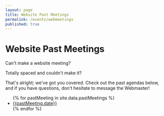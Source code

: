 ```yaml
---
layout: page
title: Website Past Meetings
permalink: /events/webmeetings
published: true
---
```


# Website Past Meetings

Can't make a website meeting?

Totally spaced and couldn't make it?

That's alright; we've got you covered. Check out the past agendas below, and if you have questions, don't hesitate to message the Webmaster!

<ul>
{% for pastMeeting in site.data.pastMeetings %}
    <li><a href="{{pastMeeting.link}}">{{pastMeeting.date}}</a></li>
{% endfor %}
</ul>
